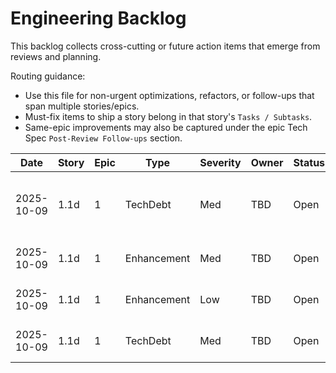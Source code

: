 # Engineering Backlog

This backlog collects cross-cutting or future action items that emerge from reviews and planning.

Routing guidance:

- Use this file for non-urgent optimizations, refactors, or follow-ups that span multiple stories/epics.
- Must-fix items to ship a story belong in that story's `Tasks / Subtasks`.
- Same-epic improvements may also be captured under the epic Tech Spec `Post-Review Follow-ups` section.

| Date | Story | Epic | Type | Severity | Owner | Status | Notes |
| ---- | ----- | ---- | ---- | -------- | ----- | ------ | ----- |
| 2025-10-09 | 1.1d | 1 | TechDebt | Med | TBD | Open | Extract STABLE_SLOPE_THRESHOLD constant from TrendAnalysisService.ts:111 with documentation |
| 2025-10-09 | 1.1d | 1 | Enhancement | Med | TBD | Open | Add date range validation to parseTimeRange (prevent future dates, invalid ranges) |
| 2025-10-09 | 1.1d | 1 | Enhancement | Low | TBD | Open | Add canvas aria-label and noscript table fallback for Chart.js accessibility |
| 2025-10-09 | 1.1d | 1 | TechDebt | Med | TBD | Open | Create /src/components/analytics/index.ts to centralize component exports |
